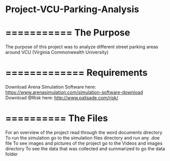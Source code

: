 # Project-VCU-Parking-Analysis
===========
The Purpose
===========

The purpose of this project was to analyze different street parking areas around VCU (Virginia Commonwealth University)

=============
Requirements
============

Download Arena Simulation Software here: https://www.arenasimulation.com/simulation-software-download </br>
Download @Risk here: http://www.palisade.com/risk/ </br>

==========
The Files
==========

For an overview of the project read through the word documents directory
To run the simulation go to the simulation files directory and run any .doe file
To see images and pictures of the project go to the Videos and images directory
To see the data that was collected and summarized to go the data folder

